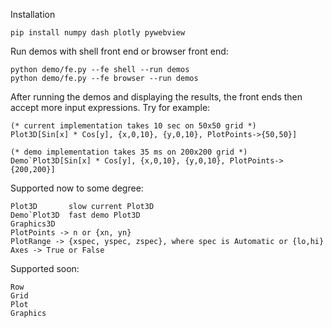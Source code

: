 Installation

    pip install numpy dash plotly pywebview

Run demos with shell front end or browser front end:

    python demo/fe.py --fe shell --run demos
    python demo/fe.py --fe browser --run demos

After running the demos and displaying the results, the front ends
then accept more input expressions. Try for example:

    (* current implementation takes 10 sec on 50x50 grid *)
    Plot3D[Sin[x] * Cos[y], {x,0,10}, {y,0,10}, PlotPoints->{50,50}]

    (* demo implementation takes 35 ms on 200x200 grid *)
    Demo`Plot3D[Sin[x] * Cos[y], {x,0,10}, {y,0,10}, PlotPoints->{200,200}]

Supported now to some degree:

    Plot3D       slow current Plot3D
    Demo`Plot3D  fast demo Plot3D
    Graphics3D
    PlotPoints -> n or {xn, yn}
    PlotRange -> {xspec, yspec, zspec}, where spec is Automatic or {lo,hi}
    Axes -> True or False

Supported soon:

    Row
    Grid
    Plot
    Graphics
